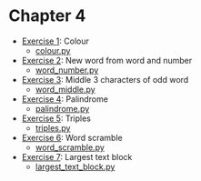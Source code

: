 # Chapter 4
- [Exercise 1](/C4/EX1): Colour
    - [colour.py](/C4/EX1/colour.py)
- [Exercise 2](/C4/EX2): New word from word and number
    - [word_number.py](/C4/EX2/word_number.py)
- [Exercise 3](/C4/EX3): Middle 3 characters of odd word
    - [word_middle.py](/C4/EX3/word_middle.py)
- [Exercise 4](/C4/EX4): Palindrome
    - [palindrome.py](/C4/EX4/palindrome.py)
- [Exercise 5](/C4/EX5): Triples
    - [triples.py](/C4/EX5/triples.py)
- [Exercise 6](/C4/EX6): Word scramble
    - [word_scramble.py](/C4/EX6/word_scramble.py)
- [Exercise 7](/C4/EX7): Largest text block
    - [largest_text_block.py](/C4/EX7/largest_text_block.py)
